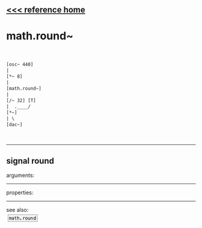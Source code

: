 [<<< reference home](ceammc_lib.md)
---

# math.round~

```


[osc~ 440]
|
[*~ 8]
|
[math.round~]
|
[/~ 32] [T]
|  .____/
[*~]
| \
[dac~]

            
```
---
signal round
---
arguments:


---
properties:


---
see also:<br>
[![math.round](img/object_math.round.png)](math.round.md)
